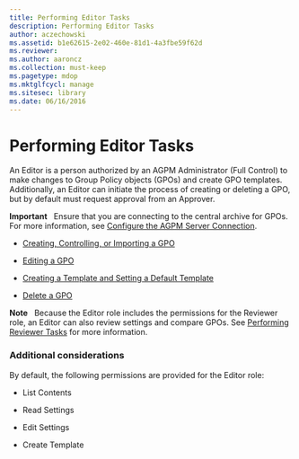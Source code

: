 ```yaml
---
title: Performing Editor Tasks
description: Performing Editor Tasks
author: aczechowski
ms.assetid: b1e62615-2e02-460e-81d1-4a3fbe59f62d
ms.reviewer:
ms.author: aaroncz
ms.collection: must-keep
ms.pagetype: mdop
ms.mktglfcycl: manage
ms.sitesec: library
ms.date: 06/16/2016
---
```



# Performing Editor Tasks


An Editor is a person authorized by an AGPM Administrator (Full Control) to make changes to Group Policy objects (GPOs) and create GPO templates. Additionally, an Editor can initiate the process of creating or deleting a GPO, but by default must request approval from an Approver.

**Important**  
Ensure that you are connecting to the central archive for GPOs. For more information, see [Configure the AGPM Server Connection](configure-the-agpm-server-connection-reviewer.md).



-   [Creating, Controlling, or Importing a GPO](creating-controlling-or-importing-a-gpo-editor.md)

-   [Editing a GPO](editing-a-gpo.md)

-   [Creating a Template and Setting a Default Template](creating-a-template-and-setting-a-default-template.md)

-   [Delete a GPO](delete-a-gpo-editor.md)

**Note**  
Because the Editor role includes the permissions for the Reviewer role, an Editor can also review settings and compare GPOs. See [Performing Reviewer Tasks](performing-reviewer-tasks.md) for more information.



### Additional considerations

By default, the following permissions are provided for the Editor role:

-   List Contents

-   Read Settings

-   Edit Settings

-   Create Template









